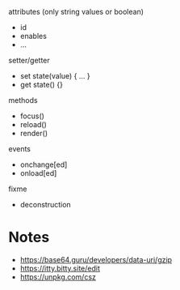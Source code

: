 <miruku-package-component></miruku-package-component>

attributes (only string values or boolean)
  * id
  * enables
  * ...

setter/getter
  * set state(value) { ... }
  * get state() {}

methods
  * focus()
  * reload()
  * render()

events
  * onchange[ed]
  * onload[ed]

fixme
  * deconstruction

# Notes

  * https://base64.guru/developers/data-uri/gzip
  * https://itty.bitty.site/edit
  * https://unpkg.com/csz
